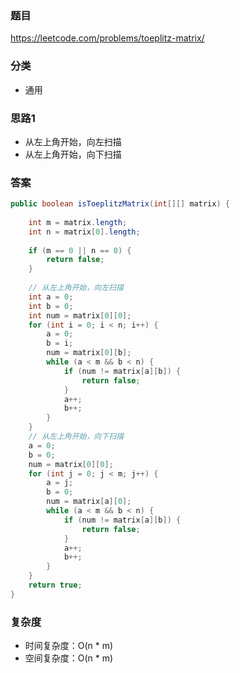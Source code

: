 ### 题目
https://leetcode.com/problems/toeplitz-matrix/

### 分类
* 通用

### 思路1
* 从左上角开始，向左扫描
* 从左上角开始，向下扫描

### 答案
```java
public boolean isToeplitzMatrix(int[][] matrix) {
    
    int m = matrix.length;
    int n = matrix[0].length;
    
    if (m == 0 || n == 0) {
        return false;
    }
    
    // 从左上角开始，向左扫描
    int a = 0;
    int b = 0;
    int num = matrix[0][0];
    for (int i = 0; i < n; i++) {
        a = 0;
        b = i;
        num = matrix[0][b];
        while (a < m && b < n) {
            if (num != matrix[a][b]) {
                return false;
            }
            a++;
            b++;
        }
    }
    // 从左上角开始，向下扫描
    a = 0;
    b = 0;
    num = matrix[0][0];
    for (int j = 0; j < m; j++) {
        a = j;
        b = 0;
        num = matrix[a][0];
        while (a < m && b < n) {
            if (num != matrix[a][b]) {
                return false;
            }
            a++;
            b++;
        }
    }
    return true;
}
```

### 复杂度
* 时间复杂度：O(n * m)
* 空间复杂度：O(n * m)
